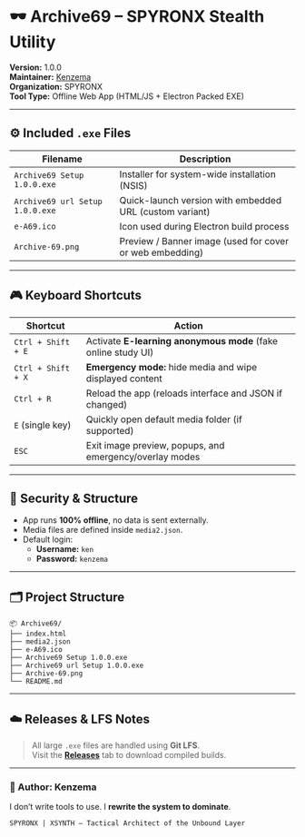
# 🕶️ Archive69 – SPYRONX Stealth Utility

**Version:** 1.0.0  
**Maintainer:** [Kenzema](https://github.com/ken3009le)  
**Organization:** SPYRONX  
**Tool Type:** Offline Web App (HTML/JS + Electron Packed EXE)

---

## ⚙️ Included `.exe` Files

| Filename                         | Description                                                         |
|----------------------------------|---------------------------------------------------------------------|
| `Archive69 Setup 1.0.0.exe`      | Installer for system-wide installation (NSIS)                      |
| `Archive69 url Setup 1.0.0.exe`  | Quick-launch version with embedded URL (custom variant)            |
| `e-A69.ico`                      | Icon used during Electron build process                            |
| `Archive-69.png`                 | Preview / Banner image (used for cover or web embedding)           |

---

## 🎮 Keyboard Shortcuts

| Shortcut            | Action                                                                |
|---------------------|-----------------------------------------------------------------------|
| `Ctrl + Shift + E`  | Activate **E-learning anonymous mode** (fake online study UI)         |
| `Ctrl + Shift + X`  | **Emergency mode:** hide media and wipe displayed content             |
| `Ctrl + R`          | Reload the app (reloads interface and JSON if changed)               |
| `E` (single key)    | Quickly open default media folder (if supported)                     |
| `ESC`               | Exit image preview, popups, and emergency/overlay modes              |

---

## 🔐 Security & Structure

- App runs **100% offline**, no data is sent externally.
- Media files are defined inside `media2.json`.
- Default login:
  - **Username:** `ken`
  - **Password:** `kenzema`

---

## 🗂️ Project Structure

```
📦 Archive69/
├── index.html
├── media2.json
├── e-A69.ico
├── Archive69 Setup 1.0.0.exe
├── Archive69 url Setup 1.0.0.exe
├── Archive-69.png
└── README.md
```

---

## ☁️ Releases & LFS Notes

> All large `.exe` files are handled using **Git LFS**.  
> Visit the **[Releases](../../releases)** tab to download compiled builds.

---

### 💬 Author: **Kenzema**

I don’t write tools to use. I **rewrite the system to dominate**.

```
SPYRONX | XSYNTH – Tactical Architect of the Unbound Layer
```
